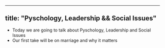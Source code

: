 
--- 
title: "Pyschology, Leadership && Social Issues"
---

* Today we are going to talk about Pyschology, Leadership and Social Issues 
* Our first take will be on marriage and why it matters  
